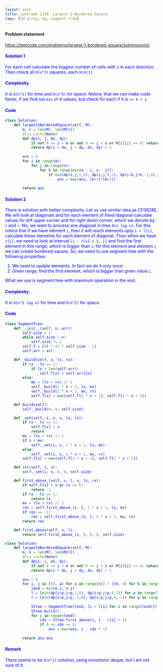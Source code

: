 ```yaml
---
layout: post
title: Leetcode 1139. Largest 1-Bordered Square
tags: [2d-array, dp, segment tree]
---
```


#### Problem statement

<a href="https://leetcode.com/problems/largest-1-bordered-square/submissions/"> <font color = blue>https://leetcode.com/problems/largest-1-bordered-square/submissions/

#### Solution 1
For each cell calculate the biggest number of cells with `1` in each direction. Then check all `O(n^3)` squares, each in `O(1)`.

#### Complexity
It is `O(n^2)` for time and `O(n^3)` for space. Notice, that we can make code faster, if we find not `min` of 4 values, but check for each if it is `>= k + 1`.

#### Code
```python
class Solution:
    def largest1BorderedSquare(self, M):
        m, n = len(M), len(M[0])
        @lru_cache(None)
        def dp(i, j, dx, dy):
            if not 0 <= i < m or not 0 <= j < n or M[i][j] == 0: return 0
            return dp(i + dx, j + dy, dx, dy) + 1
        
        ans = 0
        for i in range(m):
            for j in range(n):
                for k in range(min(m - i, n - j)):
                    if min(dp(i,j,1,0), dp(i,j,0,1), dp(i+k,j+k,-1,0), dp(i+k,j+k,0,-1))>=k+1:
                        ans = max(ans, (k+1)*(k+1))
                    
        return ans
```

#### Solution 2
There is solution with better complexity. Let us use similar idea as CF0628E. We will look at diagonals and for each element of fixed diagonal calculate values for left upper corner and for right down corner, which we denote by `l` and `r`. No, we want to process one diagonal in time `O(n log n)`. For this notice that if we have element `i`, then it will reach elements upty `i + l[i]`, calculate these elements for each element of diagonal. Then when we have `r[i]`, we need to look at interval `[i - r[i] + 1, i]` and find the first element in this range, which is bigger than `i`: for this element and element `i` we can create bordered square. So, we need to use segment tree with the following properties:
1. We need to update elements. In fact we do it only once.
2. Given range, find the first element, which is bigger than given value `i`.

What we use is segment tree with maximum operation in the end.

#### Complexity
It is `O(n^2 log n)` for time and `O(n^2)` for space.

#### Code
```python
class SegmentTree:
    def __init__(self, n, arr):
        self.size = 1
        while self.size < n:
            self.size *= 2
        self.T = [0] * (2 * self.size - 1)
        self.arr = arr

    def _build(self, x, lx, rx):
        if rx - lx == 1:
            if lx < len(self.arr):
                self.T[x] = self.arr[lx]
        else:
            mx = (lx + rx) // 2
            self._build(2 * x + 1, lx, mx)
            self._build(2 * x + 2, mx, rx)
            self.T[x] = max(self.T[2 * x + 1], self.T[2 * x + 2])

    def build(self):
        self._build(0, 0, self.size)

    def _set(self, i, v, x, lx, rx):
        if rx - lx == 1:
            self.T[x] = v
            return
        mx = (lx + rx) // 2
        if i < mx:
            self._set(i, v, 2 * x + 1, lx, mx)
        else:
            self._set(i, v, 2 * x + 2, mx, rx)
        self.T[x] = max(self.T[2 * x + 1], self.T[2 * x + 2])

    def set(self, i, v):
        self._set(i, v, 0, 0, self.size)

    def first_above_(self, v, l, x, lx, rx):
        if self.T[x] < v or rx <= l:
            return -1
        if rx - lx == 1:
            return lx
        mx = (lx + rx) // 2
        res = self.first_above_(v, l, 2 * x + 1, lx, mx)
        if res == -1:
            res = self.first_above_(v, l, 2 * x + 2, mx, rx)
        return res

    def first_above(self, v, l):
        return self.first_above_(v, l, 0, 0, self.size) 

class Solution:
    def largest1BorderedSquare(self, M):
        m, n = len(M), len(M[0])
        @lru_cache(None)
        def dp(i, j, dx, dy):
            if not 0 <= i < m or not 0 <= j < n or M[i][j] == 0: return 0
            return dp(i + dx, j + dy, dx, dy) + 1
        
        ans = 0
        for i, j in [(0, a) for a in range(n)] + [(b, 0) for b in range(1, m)]:
            lend = min(m-i, n-j)
            l = [min(dp(i+p,j+p,1,0), dp(i+p,j+p,0,1)) for p in range(lend)]
            r = [min(dp(i+p,j+p,-1,0), dp(i+p,j+p,0,-1)) for p in range(lend)]
            
            STree = SegmentTree(lend, [i + l[i] for i in range(lend)])
            STree.build()
            for i in range(lend):
                idx = STree.first_above(i, i - r[i] + 1)
                if 0 <= idx <= i:
                    ans = max(ans, i - idx + 1)
        
        return ans*ans
```

#### Remark
There seems to be `O(n^2)` solution, using monotonic deque, but I am not sure of it.
